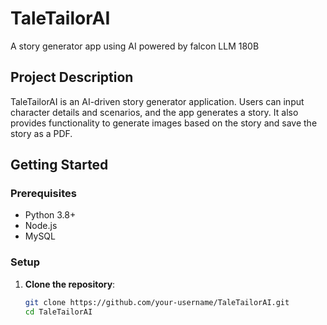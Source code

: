 # TaleTailorAI
A story generator app using AI powered by falcon LLM 180B

## Project Description
TaleTailorAI is an AI-driven story generator application. Users can input character details and scenarios, and the app generates a story. It also provides functionality to generate images based on the story and save the story as a PDF.

## Getting Started

### Prerequisites
- Python 3.8+
- Node.js
- MySQL

### Setup

1. **Clone the repository**:
   ```sh
   git clone https://github.com/your-username/TaleTailorAI.git
   cd TaleTailorAI
